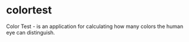 # colortest
Сolor Test - is an application for calculating how many colors the human eye can distinguish.
